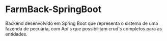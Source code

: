 # FarmBack-SpringBoot

Backend desenvolvido em Spring Boot que representa o sistema de uma fazenda de pecuária, com Api's que possibilitam crud's completos para as entidades.
